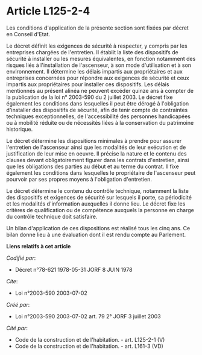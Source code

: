 # Article L125-2-4

Les conditions d'application de la présente section sont fixées par décret en Conseil d'Etat.

Le décret définit les exigences de sécurité à respecter, y compris par les entreprises chargées de l'entretien. Il établit la
liste des dispositifs de sécurité à installer ou les mesures équivalentes, en fonction notamment des risques liés à
l'installation de l'ascenseur, à son mode d'utilisation et à son environnement. Il détermine les délais impartis aux
propriétaires et aux entreprises concernées pour répondre aux exigences de sécurité et ceux impartis aux propriétaires pour
installer ces dispositifs. Les délais mentionnés au présent alinéa ne peuvent excéder quinze ans à compter de la publication
de la loi n° 2003-590 du 2 juillet 2003. Le décret fixe également les conditions dans lesquelles il peut être dérogé à
l'obligation d'installer des dispositifs de sécurité, afin de tenir compte de contraintes techniques exceptionnelles, de
l'accessibilité des personnes handicapées ou à mobilité réduite ou de nécessités liées à la conservation du patrimoine
historique.

Le décret détermine les dispositions minimales à prendre pour assurer l'entretien de l'ascenseur ainsi que les modalités de
leur exécution et de justification de leur mise en oeuvre. Il précise la nature et le contenu des clauses devant
obligatoirement figurer dans les contrats d'entretien, ainsi que les obligations des parties au début et au terme du contrat.
Il fixe également les conditions dans lesquelles le propriétaire de l'ascenseur peut pourvoir par ses propres moyens à
l'obligation d'entretien.

Le décret détermine le contenu du contrôle technique, notamment la liste des dispositifs et exigences de sécurité sur
lesquels il porte, sa périodicité et les modalités d'information auxquelles il donne lieu. Le décret fixe les critères de
qualification ou de compétence auxquels la personne en charge du contrôle technique doit satisfaire.

Un bilan d'application de ces dispositions est réalisé tous les cinq ans. Ce bilan donne lieu à une évaluation dont il est
rendu compte au Parlement.

**Liens relatifs à cet article**

_Codifié par_:

  - Décret n°78-621 1978-05-31 JORF 8 JUIN 1978

_Cite_:

  - Loi n°2003-590 2003-07-02

_Créé par_:

  - Loi n°2003-590 2003-07-02 art. 79 2° JORF 3 juillet 2003

_Cité par_:

  - Code de la construction et de l'habitation. - art. L125-2-1 (V)
  - Code de la construction et de l'habitation. - art. L161-3 (VD)
